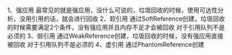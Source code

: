 1、强应用
最常见的就是强应用，没什么可说的，垃圾回收的时候，使用可达性分析，没用引用的话，就会进行回收
2、软引用
通过SoftReference创建，垃圾回收的时候需要满足2个条件，没有强应用并且内存不足才会被回收
对于引用队列不是必须的
3、弱引用
通过WeakReference创建，垃圾回收的时候，没有强应用直接被回收
对于引用队列不是必须的
4、虚引用
通过PhantomReference创建
